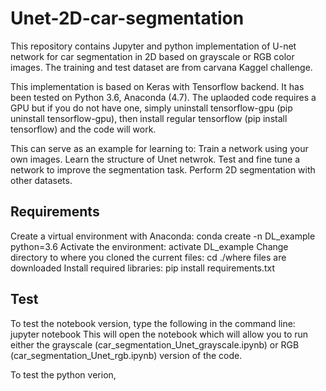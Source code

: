 # Unet-2D-car-segmentation
This repository contains Jupyter and python implementation of U-net network for car segmentation in 2D based on grayscale or RGB color images. The training and test dataset are from carvana Kaggel challenge.

This implementation is based on Keras with Tensorflow backend. It has been tested on Python 3.6, Anaconda (4.7). The uplaoded code requires a GPU but if you do not have one, simply uninstall tensorflow-gpu (pip uninstall tensorflow-gpu), then install regular tensorflow (pip install tensorflow) and the code will work.


This can serve as an example for learning to:
  Train a network using your own images.
  Learn the structure of Unet netwrok.
  Test and fine tune a network to improve the segmentation task.
  Perform 2D segmentation with other datasets.

## Requirements

Create a virtual environment with Anaconda:  conda create -n DL_example python=3.6
Activate the environment: activate DL_example
Change directory to where you cloned the current files: cd ./where files are downloaded
Install required libraries: pip install requirements.txt

## Test
To test the notebook version, type the following in the command line:  jupyter notebook
This will open the notebook which will allow you to run either the grayscale (car_segmentation_Unet_grayscale.ipynb) or RGB (car_segmentation_Unet_rgb.ipynb) version of the code.

To test the python verion, 
  
